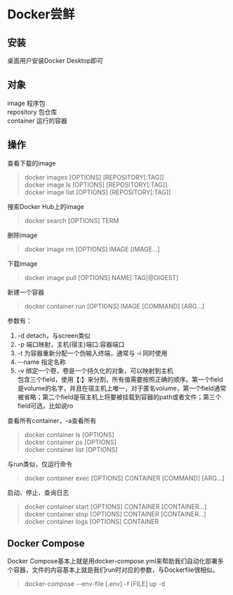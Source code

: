 # Docker尝鲜

## 安装
桌面用户安装Docker Desktop即可

## 对象
image 程序包<br>
repository 包仓库<br>
container 运行的容器

## 操作

查看下载的image
> docker images [OPTIONS] [REPOSITORY[:TAG]]<br>
> docker image ls [OPTIONS] [REPOSITORY[:TAG]]<br>
> docker image list [OPTIONS] [REPOSITORY[:TAG]]<br>

搜索Docker Hub上的image
> docker search [OPTIONS] TERM

删除image
> docker image rm [OPTIONS] IMAGE [IMAGE...]

下载image
> docker image pull [OPTIONS] NAME[:TAG|@DIGEST]

新建一个容器
> docker container run [OPTIONS] IMAGE [COMMAND] [ARG...]

参数有：
1. -d detach，与screen类似
2. -p 端口映射，主机(宿主)端口:容器端口
3. -t 为容器重新分配一个伪输入终端，通常与 -i 同时使用
4. --name 指定名称
5. -v 绑定一个卷，卷是一个持久化的对象，可以映射到主机<br>
包含三个field，使用【:】来分割，所有值需要按照正确的顺序。第一个field是volume的名字，并且在宿主机上唯一，对于匿名volume，第一个field通常被省略；第二个field是宿主机上将要被挂载到容器的path或者文件；第三个field可选，比如说ro

查看所有container，-a查看所有
> docker container ls [OPTIONS]<br>
> docker container ps [OPTIONS]<br>
> docker container list [OPTIONS]

与run类似，仅运行命令
> docker container exec [OPTIONS] CONTAINER [COMMAND] [ARG...]

启动、停止、查询日志
> docker container start [OPTIONS] CONTAINER [CONTAINER...]<br>
> docker container stop [OPTIONS] CONTAINER [CONTAINER...]<br>
> docker container logs [OPTIONS] CONTAINER<br>

## Docker Compose
Docker Compose基本上就是用docker-compose.yml来帮助我们自动化部署多个容器，文件的内容基本上就是我们run时对应的参数，与Dockerfile很相似。
> docker-compose --env-file [.env] -f [FILE] up -d